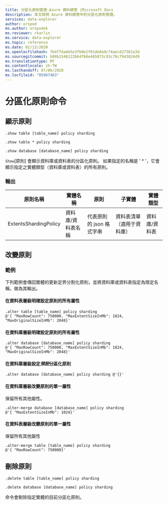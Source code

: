 ```yaml
---
title: 分區化原則管理-Azure 資料總管 |Microsoft Docs
description: 本文說明 Azure 資料總管中的分區化原則管理。
services: data-explorer
author: orspod
ms.author: orspodek
ms.reviewer: rkarlin
ms.service: data-explorer
ms.topic: reference
ms.date: 02/13/2020
ms.openlocfilehash: fb4ff4ade5e3fb0e2f01de0adc74aecd27381a3d
ms.sourcegitcommit: b08b1546122b64fb8e465073c93c78c7943824d9
ms.translationtype: MT
ms.contentlocale: zh-TW
ms.lasthandoff: 07/06/2020
ms.locfileid: "85967463"
---
```

# <a name="sharding-policy-command"></a>分區化原則命令

## <a name="show-policy"></a>顯示原則

```kusto
.show table [table_name] policy sharding

.show table * policy sharding

.show database [database_name] policy sharding
```

`Show`[原則] 會顯示資料庫或資料表的分區化原則。 如果指定的名稱是 ' * '，它會顯示指定之實體類型（資料庫或資料表）的所有原則。

### <a name="output"></a>輸出

|原則名稱 | 實體名稱 | 原則 | 子實體 | 實體類型
|---|---|---|---|---
|ExtentsShardingPolicy | 資料庫/資料表名稱 | 代表原則的 json 格式字串 | 資料表清單（適用于資料庫）|資料庫/資料表

## <a name="alter-policy"></a>改變原則

### <a name="examples"></a>範例

下列範例會傳回實體的更新定界分割化原則，並將資料庫或資料表指定為限定名稱，做為其輸出。

#### <a name="setting-all-properties-of-the-policy-explicitly-at-table-level"></a>在資料表層級明確設定原則的所有屬性

```kusto
.alter table [table_name] policy sharding 
@'{ "MaxRowCount": 750000, "MaxExtentSizeInMb": 1024, "MaxOriginalSizeInMb": 2048}'
```

#### <a name="setting-all-properties-of-the-policy-explicitly-at-database-level"></a>在資料庫層級明確設定原則的所有屬性

```kusto
.alter database [database_name] policy sharding
@'{ "MaxRowCount": 750000, "MaxExtentSizeInMb": 1024, "MaxOriginalSizeInMb": 2048}'
```

#### <a name="setting-the-default-sharding-policy-at-database-level"></a>在資料庫層級設定*預設*分區化原則

```kusto
.alter database [database_name] policy sharding @'{}'
```

#### <a name="altering-a-single-property-of-the-policy-at-database-level"></a>在資料庫層級改變原則的單一屬性 

保留所有其他屬性。

```kusto
.alter-merge database [database_name] policy sharding
@'{ "MaxExtentSizeInMb": 1024}'
```

#### <a name="altering-a-single-property-of-the-policy-at-table-level"></a>在資料表層級改變原則的單一屬性

保留所有其他屬性

```kusto
.alter-merge table [table_name] policy sharding
@'{ "MaxRowCount": 750000}'
```

## <a name="delete-policy"></a>刪除原則

```kusto
.delete table [table_name] policy sharding

.delete database [database_name] policy sharding
```

命令會刪除指定實體的目前分區化原則。